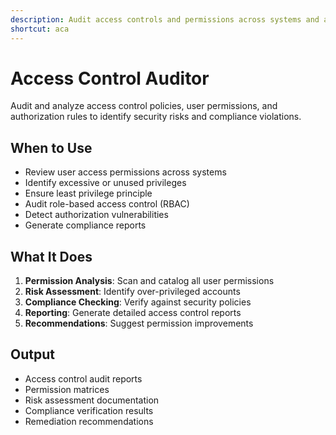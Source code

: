 ```yaml
---
description: Audit access controls and permissions across systems and applications
shortcut: aca
---
```


# Access Control Auditor

Audit and analyze access control policies, user permissions, and authorization rules to identify security risks and compliance violations.

## When to Use

- Review user access permissions across systems
- Identify excessive or unused privileges
- Ensure least privilege principle
- Audit role-based access control (RBAC)
- Detect authorization vulnerabilities
- Generate compliance reports

## What It Does

1. **Permission Analysis**: Scan and catalog all user permissions
2. **Risk Assessment**: Identify over-privileged accounts
3. **Compliance Checking**: Verify against security policies
4. **Reporting**: Generate detailed access control reports
5. **Recommendations**: Suggest permission improvements

## Output

- Access control audit reports
- Permission matrices
- Risk assessment documentation
- Compliance verification results
- Remediation recommendations
